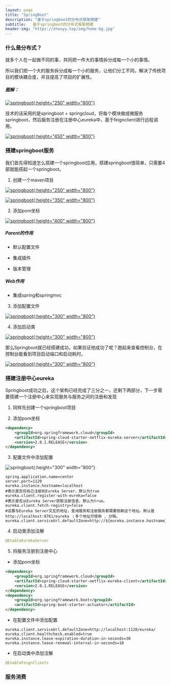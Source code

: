 ```yaml
---
layout: page
title: "SpringBoot"
description: "基于springboot的分布式框架搭建"
subtitle:  	基于springboot的分布式框架搭建
header-img: "https://zhouyy.top/img/home-bg.jpg"
---
```


### 什么是分布式？

就多个人在一起做不同的事，共同把一件大的事情拆分成每一个小的事情。

所以我们把一个大的服务拆分成每一个小的服务，让他们分工不同，解决了传统项目的模块耦合度，并且提高了项目的扩展性。

##### 图解：

[![springboot](https://zhouyy.top/img/springboot/分布式.png){:height="250" width="800"}](https://zhouyy.top/img/springboot/分布式.png)

技术的话采用的是springboot + springcloud，将每个模块做成微服务springboot，然后服务注册在注册中心eureka中，基于feignclient进行远程调用。

[![springboot](https://zhouyy.top/img/springboot/a.png){:height="450" width="800"}](https://zhouyy.top/img/springboot/a.png)

### 搭建springboot服务

我们首先得知道怎么搭建一个springboot应用，搭建springboot很简单，只需要4部就能搭起一个springboot。

1. 创建一个maven项目

[![springboot](https://zhouyy.top/img/springboot/创建maven项目.png){:height="250" width="800"}](https://zhouyy.top/img/springboot/创建maven项目.png)

[![springboot](https://zhouyy.top/img/springboot/maven项目.png){:height="350" width="800"}](https://zhouyy.top/img/springboot/maven项目.png)

2. 添加pom坐标

[![springboot](https://zhouyy.top/img/springboot/添加pom坐标.png){:height="400" width="800"}](https://zhouyy.top/img/springboot/添加pom坐标.png)

##### Parent的作用

- 默认配置文件

- 集成插件

- 版本管理

##### Web作用

 - 集成spring和springmvc

3. 添加配置文件

[![springboot](https://zhouyy.top/img/springboot/添加properties配置文件.png){:height="300" width="800"}](https://zhouyy.top/img/springboot/添加properties配置文件.png)

4. 添加启动类

[![springboot](https://zhouyy.top/img/springboot/添加启动类.png){:height="300" width="800"}](https://zhouyy.top/img/springboot/添加启动类.png)

那么Springboot就已经搭建成功，如果验证他成功了呢？跑起来查看控制台，在控制台能看到项目启动端口和启动耗时。

[![springboot](https://zhouyy.top/img/springboot/是否启动成功.png){:height="300" width="800"}](https://zhouyy.top/img/springboot/是否启动成功.png)

### 搭建注册中心eureka

Springboot成功之后，这个架构已经完成了三分之一，还剩下两部分，下一步需要搭建一个注册中心来实现服务与服务之间的注册和发现

1. 同样先创建一个springboot项目

2. 添加pom坐标

```xml
<dependency>
    <groupId>org.springframework.cloud</groupId>
    <artifactId>spring-cloud-starter-netflix-eureka-server</artifactId>
    <version>2.0.1.RELEASE</version>
</dependency>
```

3. 配置文件中添加配置

![springboot](https://zhouyy.top/img/springboot/注册中心properties配置.png){:height="300" width="800"}

```properties
spring.application.name=center
server.port=1120
eureka.instance.hostname=localhost
#表示是否将自己注册到Eureka Server，默认为true
eureka.client.register-with-eureka=false
#表示是否从Eureka Server获取注册信息，默认为true。
eureka.client.fetch-registry=false
#设置与Eureka Server交互的地址，查询服务和注册服务都需要依赖这个地址。默认是http://localhost:8761/eureka ；多个地址可使用 , 分隔。
eureka.client.serviceUrl.defaultZone=http://${eureka.instance.hostname}:${server.port}/eureka/
```

4. 启动类添加注解

```java
@EnableEurekaServer
```

5. 将服务注册到注册中心

- 添加pom坐标

```xml
<dependency>
    <groupId>org.springframework.cloud</groupId>
    <artifactId>spring-cloud-starter-netflix-eureka-client</artifactId>
    <version>2.0.1.RELEASE</version>
</dependency>
<dependency>
    <groupId>org.springframework.boot</groupId>
    <artifactId>spring-boot-starter-actuator</artifactId>
</dependency>
```

- 在配置文件中添加配置

```properties
eureka.client.serviceUrl.defaultZone=http://localhost:1120/eureka/
eureka.client.healthcheck.enabled=true
eureka.instance.lease-expiration-duration-in-seconds=30
eureka.instance.lease-renewal-interval-in-seconds=10
```

- 在启动类中添加注解

```java
@EnableFeignClients
```

### 服务消费